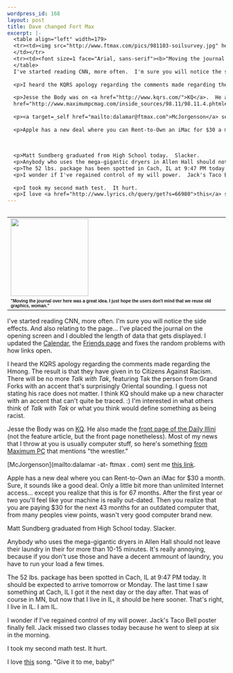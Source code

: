 ```yaml
--- 
wordpress_id: 168
layout: post
title: Dave changed Fort Max
excerpt: |-
  <table align="left" width=179>
  <tr><td><img src="http://www.ftmax.com/pics/981103-soilsurvey.jpg" height="179" width="179">
  </td></tr>
  <tr><td><font size=1 face="Arial, sans-serif"><b>"Moving the journal over here was a great idea.  I just hope the users don't mind that we reuse old graphics, woman."</b></font></td></tr>
  </table>
  I've started reading CNN, more often.  I'm sure you will notice the side effects.  And also relating to the page... I've placed the journal on the opening screen and I doubled the length of data that gets displayed.  I updated the <a href="http://www.ftmax.com/calendar.php3" target=_self>Calendar</a>, the <a href="http://www.ftmax.com/friends.html" target=_self>Friends page</a> and fixes the random problems with how links open.
  
  <p>I heard the KQRS apology regarding the comments made regarding the Hmong.  The result is that they have given in to Citizens Against Racism.  There will be no more <i>Talk with Tak</i>, featuring Tak the person from Grand Forks with an accent that's surprisingly Oriental sounding.  I guess not stating his race does not matter.  I think KQ should make up a new character with an accent that can't quite be traced. :)  I'm interested in what others think of <i>Talk with Tak</i> or what you think would define something as being racist.
  
  <p>Jesse the Body was on <a href="http://www.kqrs.com/">KQ</a>.  He also made the <a href="http://www.illinimedia.com/di/nov_98/nov5/news/news02.html">front page of the Daily Illini</a> (not the feature article, but the front page nonetheless).  Most of my news that I throw at you is usually computer stuff, so here's something <a 
  href="http://www.maximumpcmag.com/inside_sources/98.11/98.11.4.phtml#ABCNEWSCOMPredictsFuture">from Maximum PC</a> that mentions "the wrestler."
  
  <p><a target=_self href="mailto:dalamar@ftmax.com">McJorgenson</a> sent me <a href="http://cnnfn.com/hotstories/bizbuzz/9811/05/caldor/">this link</a>.
  
  <p>Apple has a new deal where you can Rent-to-Own an iMac for $30 a month.  Sure, it sounds like a good deal.  Only a little bit more than unlimited Internet access... except you realize that this is for 67 months.  After the first year or two you'll feel like your machine is really out-dated.  Then you realize that you are paying $30 for the next 43 months for an outdated computer that, from many peoples view points, wasn't very good computer brand new.
  
  
  
  <p>Matt Sundberg graduated from High School today.  Slacker.  
  <p>Anybody who uses the mega-gigantic dryers in Allen Hall should not leave their laundry in their for more than 10-15 minutes.  It's really annoying, because if you don't use those and have a decent ammount of laundry, you have to run your load a few times.  
  <p>The 52 lbs. package has been spotted in Cach, IL at 9:47 PM today.  It should be expected to arrive tomorrow or Monday.  The last time I saw something at Cach, IL I got it the next day or the day after.  That was of course in MN, but now that I live in IL, it should be here sooner.  That's right, I live in IL.  I am IL.
  <p>I wonder if I've regained control of my will power.  Jack's Taco Bell poster finally fell.  Jack missed two classes today because he went to sleep at six in the morning.
  
  <p>I took my second math test.  It hurt.
  <p>I love <a href="http://www.lyrics.ch/query/get?s=66980">this</a> song.  "Give it to me, baby!"
---
```

<table align="left" width=179>
<tr><td><img src="http://www.ftmax.com/pics/981103-soilsurvey.jpg" height="179" width="179">
</td></tr>
<tr><td><font size=1 face="Arial, sans-serif"><b>"Moving the journal over here was a great idea.  I just hope the users don't mind that we reuse old graphics, woman."</b></font></td></tr>
</table>
I've started reading CNN, more often.  I'm sure you will notice the side effects.  And also relating to the page... I've placed the journal on the opening screen and I doubled the length of data that gets displayed.  I updated the <a href="http://www.ftmax.com/calendar.php3" target=_self>Calendar</a>, the <a href="http://www.ftmax.com/friends.html" target=_self>Friends page</a> and fixes the random problems with how links open.

<p>I heard the KQRS apology regarding the comments made regarding the Hmong.  The result is that they have given in to Citizens Against Racism.  There will be no more <i>Talk with Tak</i>, featuring Tak the person from Grand Forks with an accent that's surprisingly Oriental sounding.  I guess not stating his race does not matter.  I think KQ should make up a new character with an accent that can't quite be traced. :)  I'm interested in what others think of <i>Talk with Tak</i> or what you think would define something as being racist.

<p>Jesse the Body was on <a href="http://www.kqrs.com/">KQ</a>.  He also made the <a href="http://www.illinimedia.com/di/nov_98/nov5/news/news02.html">front page of the Daily Illini</a> (not the feature article, but the front page nonetheless).  Most of my news that I throw at you is usually computer stuff, so here's something <a 
href="http://www.maximumpcmag.com/inside_sources/98.11/98.11.4.phtml#ABCNEWSCOMPredictsFuture">from Maximum PC</a> that mentions "the wrestler."

<p>[McJorgenson](mailto:dalamar -at- ftmax . com) sent me <a href="http://cnnfn.com/hotstories/bizbuzz/9811/05/caldor/">this link</a>.

<p>Apple has a new deal where you can Rent-to-Own an iMac for $30 a month.  Sure, it sounds like a good deal.  Only a little bit more than unlimited Internet access... except you realize that this is for 67 months.  After the first year or two you'll feel like your machine is really out-dated.  Then you realize that you are paying $30 for the next 43 months for an outdated computer that, from many peoples view points, wasn't very good computer brand new.



<p>Matt Sundberg graduated from High School today.  Slacker.  
<p>Anybody who uses the mega-gigantic dryers in Allen Hall should not leave their laundry in their for more than 10-15 minutes.  It's really annoying, because if you don't use those and have a decent ammount of laundry, you have to run your load a few times.  
<p>The 52 lbs. package has been spotted in Cach, IL at 9:47 PM today.  It should be expected to arrive tomorrow or Monday.  The last time I saw something at Cach, IL I got it the next day or the day after.  That was of course in MN, but now that I live in IL, it should be here sooner.  That's right, I live in IL.  I am IL.
<p>I wonder if I've regained control of my will power.  Jack's Taco Bell poster finally fell.  Jack missed two classes today because he went to sleep at six in the morning.

<p>I took my second math test.  It hurt.
<p>I love <a href="http://www.lyrics.ch/query/get?s=66980">this</a> song.  "Give it to me, baby!"
